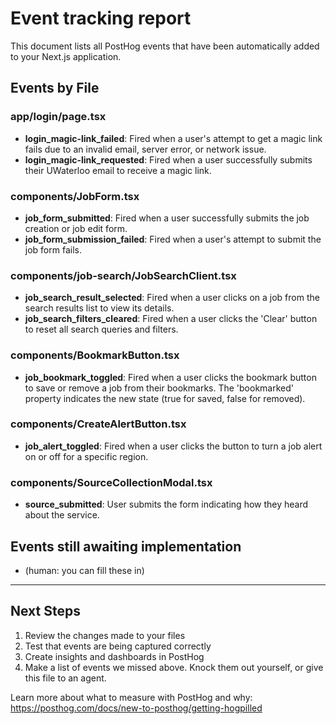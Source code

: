# Event tracking report

This document lists all PostHog events that have been automatically added to your Next.js application.

## Events by File

### app/login/page.tsx

- **login_magic-link_failed**: Fired when a user's attempt to get a magic link fails due to an invalid email, server error, or network issue.
- **login_magic-link_requested**: Fired when a user successfully submits their UWaterloo email to receive a magic link.

### components/JobForm.tsx

- **job_form_submitted**: Fired when a user successfully submits the job creation or job edit form.
- **job_form_submission_failed**: Fired when a user's attempt to submit the job form fails.

### components/job-search/JobSearchClient.tsx

- **job_search_result_selected**: Fired when a user clicks on a job from the search results list to view its details.
- **job_search_filters_cleared**: Fired when a user clicks the 'Clear' button to reset all search queries and filters.

### components/BookmarkButton.tsx

- **job_bookmark_toggled**: Fired when a user clicks the bookmark button to save or remove a job from their bookmarks. The 'bookmarked' property indicates the new state (true for saved, false for removed).

### components/CreateAlertButton.tsx

- **job_alert_toggled**: Fired when a user clicks the button to turn a job alert on or off for a specific region.

### components/SourceCollectionModal.tsx

- **source_submitted**: User submits the form indicating how they heard about the service.


## Events still awaiting implementation
- (human: you can fill these in)
---

## Next Steps

1. Review the changes made to your files
2. Test that events are being captured correctly
3. Create insights and dashboards in PostHog
4. Make a list of events we missed above. Knock them out yourself, or give this file to an agent.

Learn more about what to measure with PostHog and why: https://posthog.com/docs/new-to-posthog/getting-hogpilled
